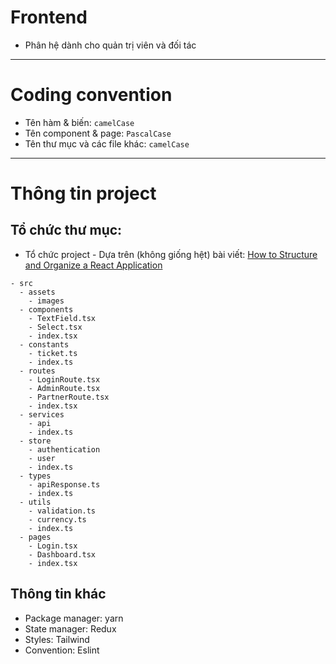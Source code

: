 # Frontend

- Phân hệ dành cho quản trị viên và đối tác

---

# Coding convention

- Tên hàm & biến: `camelCase`
- Tên component & page: `PascalCase`
- Tên thư mục và các file khác: `camelCase`

---

# Thông tin project

## Tổ chức thư mục:

- Tổ chức project - Dựa trên (không giống hệt) bài viết: [How to Structure and Organize a React Application](https://www.taniarascia.com/react-architecture-directory-structure/#views)

```
- src
  - assets
    - images
  - components
    - TextField.tsx
    - Select.tsx
    - index.tsx
  - constants
    - ticket.ts
    - index.ts
  - routes
    - LoginRoute.tsx
    - AdminRoute.tsx
    - PartnerRoute.tsx
    - index.tsx
  - services
    - api
    - index.ts
  - store
    - authentication
    - user
    - index.ts
  - types
    - apiResponse.ts
    - index.ts
  - utils
    - validation.ts
    - currency.ts
    - index.ts
  - pages
    - Login.tsx
    - Dashboard.tsx
    - index.tsx
```

## Thông tin khác

- Package manager: yarn
- State manager: Redux
- Styles: Tailwind
- Convention: Eslint
